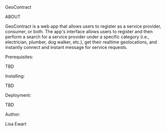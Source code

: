 GeoContract

ABOUT

GeoContract is a web app that allows users to register as a service provider, consumer, or both. The app's interface allows users to register and then perform a search for a service provider under a specific category (i.e., electrician, plumber, dog walker, etc.), get their realtime geolocations, and instantly connect and instant message for service requests.

Prerequisites:

TBD

Installing:

TBD

Deployment:

TBD

Author:

Lisa Ewart